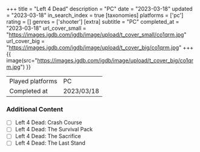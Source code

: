+++
title = "Left 4 Dead"
description = "PC"
date = "2023-03-18"
updated = "2023-03-18"
in_search_index = true
[taxonomies]
platforms = ['pc']
rating = []
genres = ['shooter']
[extra]
subtitle = "PC"
completed_at = "2023-03-18"
url_cover_small = "https://images.igdb.com/igdb/image/upload/t_cover_small/co1qrm.jpg"
url_cover_big = "https://images.igdb.com/igdb/image/upload/t_cover_big/co1qrm.jpg"
+++
{{ image(src="https://images.igdb.com/igdb/image/upload/t_cover_big/co1qrm.jpg") }}

|              |            |
| ------------ | ---------- |
| Played platforms    | PC |
| Completed at | 2023/03/18 |


### Additional Content


- [ ] Left 4 Dead: Crash Course
- [ ] Left 4 Dead: The Survival Pack
- [ ] Left 4 Dead: The Sacrifice
- [ ] Left 4 Dead: The Last Stand